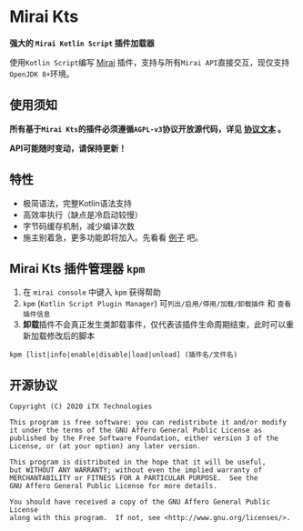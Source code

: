 # Mirai Kts

**强大的 `Mirai Kotlin Script` 插件加载器**

使用`Kotlin Script`编写 [Mirai](https://github.com/mamoe/mirai) 插件，支持与所有`Mirai API`直接交互，现仅支持`OpenJDK 8+`环境。

## 使用须知

**所有基于`Mirai Kts`的插件必须遵循`AGPL-v3`协议开放源代码，详见 [协议文本](LICENSE) 。**

**API可能随时变动，请保持更新！**

## 特性

* 极简语法，完整Kotlin语法支持
* 高效率执行（缺点是冷启动较慢）
* 字节码缓存机制，减少编译次数
* 施主别着急，更多功能即将加入。先看看 [例子](src/test/kotlin) 吧。

## Mirai Kts 插件管理器 `kpm`

1. 在 `mirai console` 中键入 `kpm` 获得帮助
1. `kpm` (`Kotlin Script Plugin Manager`) 可`列出/启用/停用/加载/卸载插件` 和 `查看插件信息`
1. **卸载**插件不会真正发生类卸载事件，仅代表该插件生命周期结束，此时可以重新加载修改后的脚本

`kpm [list|info|enable|disable|load|unload] (插件名/文件名)`


## 开源协议

    Copyright (C) 2020 iTX Technologies

    This program is free software: you can redistribute it and/or modify
    it under the terms of the GNU Affero General Public License as
    published by the Free Software Foundation, either version 3 of the
    License, or (at your option) any later version.

    This program is distributed in the hope that it will be useful,
    but WITHOUT ANY WARRANTY; without even the implied warranty of
    MERCHANTABILITY or FITNESS FOR A PARTICULAR PURPOSE.  See the
    GNU Affero General Public License for more details.

    You should have received a copy of the GNU Affero General Public License
    along with this program.  If not, see <http://www.gnu.org/licenses/>.
